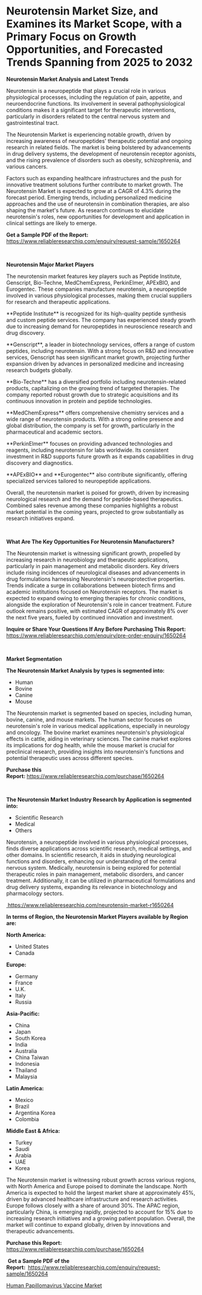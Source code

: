 <p><h1>Neurotensin Market Size, and Examines its Market Scope, with a Primary Focus on Growth Opportunities, and Forecasted Trends Spanning from 2025 to 2032</h1></p><p><strong>Neurotensin Market Analysis and Latest Trends</strong></p>
<p><p>Neurotensin is a neuropeptide that plays a crucial role in various physiological processes, including the regulation of pain, appetite, and neuroendocrine functions. Its involvement in several pathophysiological conditions makes it a significant target for therapeutic interventions, particularly in disorders related to the central nervous system and gastrointestinal tract.</p><p>The Neurotensin Market is experiencing notable growth, driven by increasing awareness of neuropeptides' therapeutic potential and ongoing research in related fields. The market is being bolstered by advancements in drug delivery systems, the development of neurotensin receptor agonists, and the rising prevalence of disorders such as obesity, schizophrenia, and various cancers. </p><p>Factors such as expanding healthcare infrastructures and the push for innovative treatment solutions further contribute to market growth. The Neurotensin Market is expected to grow at a CAGR of 4.3% during the forecast period. Emerging trends, including personalized medicine approaches and the use of neurotensin in combination therapies, are also shaping the market's future. As research continues to elucidate neurotensin's roles, new opportunities for development and application in clinical settings are likely to emerge.</p></p>
<p><strong>Get a Sample PDF of the Report:&nbsp;</strong> <a href="https://www.reliableresearchiq.com/enquiry/request-sample/1650264?utm_campaign=3279&utm_medium=2&utm_source=Github&utm_content=ia&utm_term=08032025&utm_id=neurotensin">https://www.reliableresearchiq.com/enquiry/request-sample/1650264</a></p>
<p>&nbsp;</p>
<p><strong>Neurotensin Major Market Players</strong></p>
<p><p>The neurotensin market features key players such as Peptide Institute, Genscript, Bio-Techne, MedChemExpress, PerkinElmer, APExBIO, and Eurogentec. These companies manufacture neurotensin, a neuropeptide involved in various physiological processes, making them crucial suppliers for research and therapeutic applications.</p><p>**Peptide Institute** is recognized for its high-quality peptide synthesis and custom peptide services. The company has experienced steady growth due to increasing demand for neuropeptides in neuroscience research and drug discovery.</p><p>**Genscript**, a leader in biotechnology services, offers a range of custom peptides, including neurotensin. With a strong focus on R&D and innovative services, Genscript has seen significant market growth, projecting further expansion driven by advances in personalized medicine and increasing research budgets globally.</p><p>**Bio-Techne** has a diversified portfolio including neurotensin-related products, capitalizing on the growing trend of targeted therapies. The company reported robust growth due to strategic acquisitions and its continuous innovation in protein and peptide technologies.</p><p>**MedChemExpress** offers comprehensive chemistry services and a wide range of neurotensin products. With a strong online presence and global distribution, the company is set for growth, particularly in the pharmaceutical and academic sectors.</p><p>**PerkinElmer** focuses on providing advanced technologies and reagents, including neurotensin for labs worldwide. Its consistent investment in R&D supports future growth as it expands capabilities in drug discovery and diagnostics.</p><p>**APExBIO** and **Eurogentec** also contribute significantly, offering specialized services tailored to neuropeptide applications.</p><p>Overall, the neurotensin market is poised for growth, driven by increasing neurological research and the demand for peptide-based therapeutics. Combined sales revenue among these companies highlights a robust market potential in the coming years, projected to grow substantially as research initiatives expand.</p></p>
<p>&nbsp;</p>
<p><strong>What Are The Key Opportunities For Neurotensin Manufacturers?</strong></p>
<p><p>The Neurotensin market is witnessing significant growth, propelled by increasing research in neurobiology and therapeutic applications, particularly in pain management and metabolic disorders. Key drivers include rising incidences of neurological diseases and advancements in drug formulations harnessing Neurotensin's neuroprotective properties. Trends indicate a surge in collaborations between biotech firms and academic institutions focused on Neurotensin receptors. The market is expected to expand owing to emerging therapies for chronic conditions, alongside the exploration of Neurotensin's role in cancer treatment. Future outlook remains positive, with estimated CAGR of approximately 8% over the next five years, fueled by continued innovation and investment.</p></p>
<p><strong>Inquire or Share Your Questions If Any Before Purchasing This Report:</strong> <a href="https://www.reliableresearchiq.com/enquiry/pre-order-enquiry/1650264?utm_campaign=3279&utm_medium=2&utm_source=Github&utm_content=ia&utm_term=08032025&utm_id=neurotensin">https://www.reliableresearchiq.com/enquiry/pre-order-enquiry/1650264</a></p>
<p>&nbsp;</p>
<p><strong>Market Segmentation</strong></p>
<p><strong>The Neurotensin Market Analysis by types is segmented into:</strong></p>
<p><ul><li>Human</li><li>Bovine</li><li>Canine</li><li>Mouse</li></ul></p>
<p><p>The Neurotensin market is segmented based on species, including human, bovine, canine, and mouse markets. The human sector focuses on neurotensin's role in various medical applications, especially in neurology and oncology. The bovine market examines neurotensin's physiological effects in cattle, aiding in veterinary sciences. The canine market explores its implications for dog health, while the mouse market is crucial for preclinical research, providing insights into neurotensin's functions and potential therapeutic uses across different species.</p></p>
<p><strong>Purchase this Report:&nbsp;</strong><a href="https://www.reliableresearchiq.com/purchase/1650264?utm_campaign=3279&utm_medium=2&utm_source=Github&utm_content=ia&utm_term=08032025&utm_id=neurotensin">https://www.reliableresearchiq.com/purchase/1650264</a></p>
<p>&nbsp;</p>
<p><strong>The Neurotensin Market Industry Research by Application is segmented into:</strong></p>
<p><ul><li>Scientific Research</li><li>Medical</li><li>Others</li></ul></p>
<p><p>Neurotensin, a neuropeptide involved in various physiological processes, finds diverse applications across scientific research, medical settings, and other domains. In scientific research, it aids in studying neurological functions and disorders, enhancing our understanding of the central nervous system. Medically, neurotensin is being explored for potential therapeutic roles in pain management, metabolic disorders, and cancer treatment. Additionally, it can be utilized in pharmaceutical formulations and drug delivery systems, expanding its relevance in biotechnology and pharmacology sectors.</p></p>
<p><a href="https://www.reliableresearchiq.com/neurotensin-market-r1650264?utm_campaign=3279&utm_medium=2&utm_source=Github&utm_content=ia&utm_term=08032025&utm_id=neurotensin">&nbsp;https://www.reliableresearchiq.com/neurotensin-market-r1650264</a></p>
<p><strong>In terms of Region, the Neurotensin Market Players available by Region are:</strong></p>
<p>
    <p> <strong> North America: </strong>
        <ul>
            <li>United States</li>
            <li>Canada</li>
        </ul>
        </p> 
    <p> <strong> Europe: </strong>
        <ul>
            <li>Germany</li>
            <li>France</li>
            <li>U.K.</li>
            <li>Italy</li>
            <li>Russia</li>
        </ul>
        </p> 
    <p> <strong> Asia-Pacific: </strong>
        <ul>
            <li>China</li>
            <li>Japan</li>
            <li>South Korea</li>
            <li>India</li>
            <li>Australia</li>
            <li>China Taiwan</li>
            <li>Indonesia</li>
            <li>Thailand</li>
            <li>Malaysia</li>
        </ul>
        </p> 
    <p> <strong> Latin America: </strong>
        <ul>
            <li>Mexico</li>
            <li>Brazil</li>
            <li>Argentina Korea</li>
            <li>Colombia</li>
        </ul>
        </p> 
    <p> <strong> Middle East & Africa: </strong>
        <ul>
            <li>Turkey</li>
            <li>Saudi</li>
            <li>Arabia</li>
            <li>UAE</li>
            <li>Korea</li>
        </ul>
    </p>
    </p>
<p><p>The Neurotensin market is witnessing robust growth across various regions, with North America and Europe poised to dominate the landscape. North America is expected to hold the largest market share at approximately 45%, driven by advanced healthcare infrastructure and research activities. Europe follows closely with a share of around 30%. The APAC region, particularly China, is emerging rapidly, projected to account for 15% due to increasing research initiatives and a growing patient population. Overall, the market will continue to expand globally, driven by innovations and therapeutic advancements.</p></p>
<p><strong>Purchase this Report: </strong><a href="https://www.reliableresearchiq.com/purchase/1650264?utm_campaign=3279&utm_medium=2&utm_source=Github&utm_content=ia&utm_term=08032025&utm_id=neurotensin">https://www.reliableresearchiq.com/purchase/1650264</a></p>
<p>&nbsp;<strong>Get a Sample PDF of the Report:&nbsp;&nbsp;</strong><a href="https://www.reliableresearchiq.com/enquiry/request-sample/1650264?utm_campaign=3279&utm_medium=2&utm_source=Github&utm_content=ia&utm_term=08032025&utm_id=neurotensin">https://www.reliableresearchiq.com/enquiry/request-sample/1650264</a></p>
<p><strong></strong></p>
<p><p><a href="https://github.com/felishtimoti/Market-Research-Report-List-1/blob/main/human-papillomavirus-vaccine-market.md?utm_campaign=3279&utm_medium=2&utm_source=Github&utm_content=ia&utm_term=08032025&utm_id=neurotensin">Human Papillomavirus Vaccine Market</a></p></p>